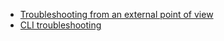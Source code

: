 - [Troubleshooting from an external point of view](./external-web-troubleshooting)
- [CLI troubleshooting](./cli-troubleshooting)
